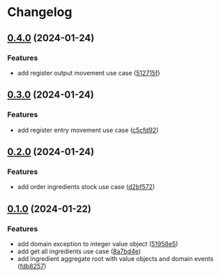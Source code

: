 # Changelog

## [0.4.0](https://github.com/soymichelt/restaurant-microservices/compare/warehouse-v0.3.0...warehouse-v0.4.0) (2024-01-24)


### Features

* add register output movement use case ([512715f](https://github.com/soymichelt/restaurant-microservices/commit/512715fd44fd6594b5da179962ef2ee293d2ae8b))

## [0.3.0](https://github.com/soymichelt/restaurant-microservices/compare/warehouse-v0.2.0...warehouse-v0.3.0) (2024-01-24)


### Features

* add register entry movement use case ([c5cfd92](https://github.com/soymichelt/restaurant-microservices/commit/c5cfd92282954eca23e8071d51445e095cd6b010))

## [0.2.0](https://github.com/soymichelt/restaurant-microservices/compare/warehouse-v0.1.0...warehouse-v0.2.0) (2024-01-24)


### Features

* add order ingredients stock use case ([d2bf572](https://github.com/soymichelt/restaurant-microservices/commit/d2bf57235ca703cc0823f54625237b7ab8bcdb97))

## [0.1.0](https://github.com/soymichelt/restaurant-microservices/compare/warehouse-v0.0.1...warehouse-v0.1.0) (2024-01-22)


### Features

* add domain exception to integer value object ([51958e5](https://github.com/soymichelt/restaurant-microservices/commit/51958e5c595f8d98634342e7f87ee824607a4a47))
* add get all ingredients use case ([8a7bd4e](https://github.com/soymichelt/restaurant-microservices/commit/8a7bd4eee72b281fcf9b1a395df206d712e6fba4))
* add ingredient aggregate root with value objects and domain events ([fdb8257](https://github.com/soymichelt/restaurant-microservices/commit/fdb825796fd02d4f0cfd75c020426025b0d80b3b))

